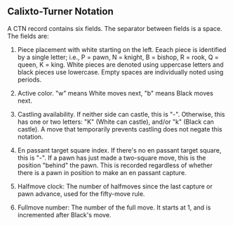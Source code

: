 ## Calixto-Turner Notation

A CTN record contains six fields. The separator between fields is a space. The fields are:

1. Piece placement with white starting on the left. Eeach piece is identified by a single letter; i.e., P = pawn, N = knight, B = bishop, R = rook, Q = queen, K = king. White pieces are denoted using uppercase letters and black pieces use lowercase. Empty spaces are individually noted using periods.

2. Active color. "w" means White moves next, "b" means Black moves next.

3. Castling availability. If neither side can castle, this is "-". Otherwise, this has one or two letters: "K" (White can castle), and/or "k" (Black can castle). A move that temporarily prevents castling does not negate this notation.

4. En passant target square index. If there's no en passant target square, this is "-". If a pawn has just made a two-square move, this is the position "behind" the pawn. This is recorded regardless of whether there is a pawn in position to make an en passant capture.

5. Halfmove clock: The number of halfmoves since the last capture or pawn advance, used for the fifty-move rule.

6. Fullmove number: The number of the full move. It starts at 1, and is incremented after Black's move.